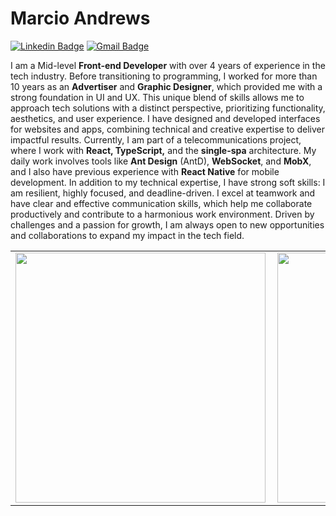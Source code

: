 # Marcio Andrews

[![Linkedin Badge](https://img.shields.io/badge/-marcioandrews-6633cc?style=flat-square&logo=Linkedin&logoColor=white&link=https://www.linkedin.com/in/marcioandrews/)](https://www.linkedin.com/in/marcioandrews/) 
[![Gmail Badge](https://img.shields.io/badge/marcioasordonez@gmail.com-6633cc?style=flat-square&logo=Gmail&logoColor=white&link=mailto:marciosordonez@gmail.com)](mailto:marcioasordonez@gmail.com)
<p>I am a Mid-level <b>Front-end Developer</b> with over 4 years of experience in the tech industry. Before transitioning to programming, I worked for more than 10 years as an <b>Advertiser</b> and <b>Graphic Designer</b>, which provided me with a strong foundation in UI and UX. This unique blend of skills allows me to approach tech solutions with a distinct perspective, prioritizing functionality, aesthetics, and user experience.
I have designed and developed interfaces for websites and apps, combining technical and creative expertise to deliver impactful results. Currently, I am part of a telecommunications project, where I work with <b>React, TypeScript,</b> and the <b>single-spa</b> architecture. My daily work involves tools like <b>Ant Design</b> (AntD), <b>WebSocket</b>, and <b>MobX</b>, and I also have previous experience with <b>React Native</b> for mobile development.
In addition to my technical expertise, I have strong soft skills: I am resilient, highly focused, and deadline-driven. I excel at teamwork and have clear and effective communication skills, which help me collaborate productively and contribute to a harmonious work environment.
Driven by challenges and a passion for growth, I am always open to new opportunities and collaborations to expand my impact in the tech field.
</p>
<center>
<table>
  <tr>
      <td><img width="400px" align="left" src="https://github-readme-stats.vercel.app/api/top-langs/?username=marcioandrews&hide=html&layout=compact&theme=cobalt" /></td>
      <td><img width="400px" align="left" src="https://github-readme-stats.vercel.app/api?username=marcioandrews&theme=cobalt" /></td>
  </tr> 
  </table>
  </center
